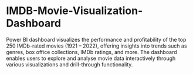 # IMDB-Movie-Visualization-Dashboard
Power BI dashboard visualizes the performance and profitability of the top 250 IMDb-rated movies (1921 – 2022), offering insights into trends such as genres, box office collections, IMDb ratings, and more. The dashboard enables users to explore and analyse movie data interactively through various visualizations and drill-through functionality.
